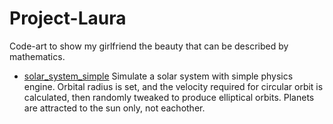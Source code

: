 # Project-Laura
Code-art to show my girlfriend the beauty that can be described by mathematics.

- [solar_system_simple](solar_system_simple/) Simulate a solar system with simple physics engine. Orbital radius is set, and the velocity required for circular orbit is calculated, then randomly tweaked to produce elliptical orbits. Planets are attracted to the sun only, not eachother.
